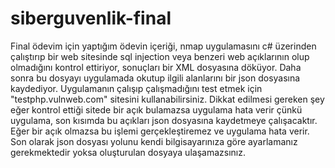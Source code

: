 # siberguvenlik-final

Final ödevim için yaptığım ödevin içeriği, nmap uygulamasını c# üzerinden çalıştırıp bir web sitesinde sql injection veya benzeri web açıklarının olup olmadığını kontrol ettiriyor, sonuçları bir XML dosyasına döküyor. Daha sonra bu dosyayı uygulamada okutup ilgili alanlarını bir json dosyasına kaydediyor. Uygulamanın çalışıp çalışmadığını test etmek için "testphp.vulnweb.com" sitesini kullanabilirsiniz. Dikkat edilmesi gereken şey eğer kontrol ettiği sitede bir açık bulamazsa uygulama hata verir çünkü uygulama, son kısımda bu açıkları json dosyasına kaydetmeye çalışacaktır. Eğer bir açık olmazsa bu işlemi gerçekleştiremez ve uygulama hata verir. Son olarak json dosyası yolunu kendi bilgisayarınıza göre ayarlamanız gerekmektedir yoksa oluşturulan dosyaya ulaşamazsınız.
